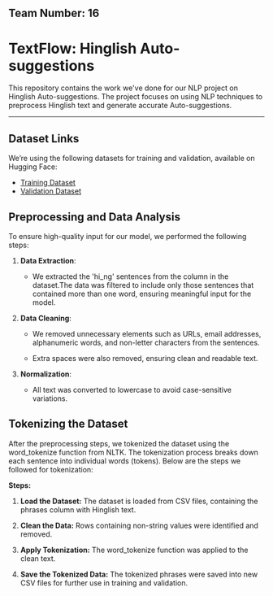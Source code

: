 ## Team Number: 16 
# TextFlow: Hinglish Auto-suggestions


This repository contains the work we've done for our NLP project on Hinglish Auto-suggestions. The project focuses on using NLP techniques to preprocess Hinglish text and generate accurate Auto-suggestions.  



---

## Dataset Links  
 We’re using the following datasets for training and validation, available on Hugging Face:

- [Training Dataset](https://huggingface.co/datasets/DanArnin/Hinglish/viewer/default/train)  
- [Validation Dataset](https://huggingface.co/datasets/DanArnin/Hinglish/viewer/default/validation)

## Preprocessing and Data Analysis  

To ensure high-quality input for our model, we performed the following steps:

1. **Data Extraction**:  
   - We extracted the 'hi_ng' sentences from the column in the dataset.The data was filtered to include only those sentences that contained more than one word, ensuring meaningful input for the model.

 
2. **Data Cleaning**:  
   - We removed unnecessary elements such as URLs, email addresses, alphanumeric words, and non-letter characters from the sentences.

   - Extra spaces were also removed, ensuring clean and readable text.
     
3. **Normalization**: 
   - All text was converted to lowercase to avoid case-sensitive variations.
  
## Tokenizing the Dataset

After the preprocessing steps, we tokenized the dataset using the word_tokenize function from NLTK. The tokenization process breaks down each sentence into individual words (tokens). Below are the steps we followed for tokenization:

**Steps:**
1. **Load the Dataset:** The dataset is loaded from CSV files, containing the phrases column with Hinglish text.
   
2. **Clean the Data:** Rows containing non-string values were identified and removed.
   
3. **Apply Tokenization:** The word_tokenize function was applied to the clean text.
   
4. **Save the Tokenized Data:** The tokenized phrases were saved into new CSV files for further use in training and validation.

   

   
     


  
